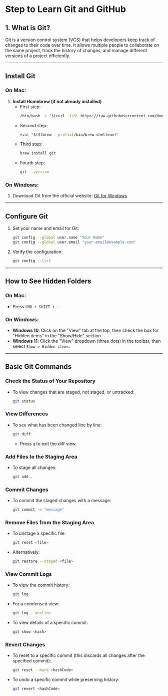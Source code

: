 # Step to Learn Git and GitHub

## 1. What is Git?
Git is a version control system (VCS) that helps developers keep track of changes to their code over time. It allows multiple people to collaborate on the same project, track the history of changes, and manage different versions of a project efficiently.

---

## Install Git

### On Mac:
1. **Install Homebrew (if not already installed)**
   - First step:
     ```bash
     /bin/bash -c "$(curl -fsSL https://raw.githubusercontent.com/Homebrew/install/HEAD/install.sh)"
     ```
   - Second step:
     ```bash
     eval "$($(brew --prefix)/bin/brew shellenv)"
     ```
   - Third step:
     ```bash
     brew install git
     ```
   - Fourth step:
     ```bash
     git --version
     ```

### On Windows:
1. Download Git from the official website: [Git for Windows](https://git-scm.com/downloads)

---

## Configure Git
1. Set your name and email for Git:
   ```bash
   git config --global user.name "Your Name"
   git config --global user.email "your.email@example.com"
   ```
2. Verify the configuration:
   ```bash
   git config --list
   ```

---

## How to See Hidden Folders

### On Mac:
- Press `CMD + SHIFT + .`

### On Windows:
- **Windows 10**: Click on the "View" tab at the top, then check the box for "Hidden items" in the "Show/Hide" section.
- **Windows 11**: Click the "View" dropdown (three dots) in the toolbar, then select `Show > Hidden items`.

---

## Basic Git Commands

### Check the Status of Your Repository
- To view changes that are staged, not staged, or untracked:
  ```bash
  git status
  ```

### View Differences
- To see what has been changed line by line:
  ```bash
  git diff
  ```
  - Press `q` to exit the diff view.

### Add Files to the Staging Area
- To stage all changes:
  ```bash
  git add .
  ```

### Commit Changes
- To commit the staged changes with a message:
  ```bash
  git commit -m "message"
  ```

### Remove Files from the Staging Area
- To unstage a specific file:
  ```bash
  git reset <file>
  ```
- Alternatively:
  ```bash
  git restore --staged <file>
  ```

### View Commit Logs
- To view the commit history:
  ```bash
  git log
  ```
- For a condensed view:
  ```bash
  git log --oneline
  ```
- To view details of a specific commit:
  ```bash
  git show <hash>
  ```

### Revert Changes
- To reset to a specific commit (this discards all changes after the specified commit):
  ```bash
  git reset --hard <hashCode>
  ```
- To undo a specific commit while preserving history:
  ```bash
  git revert <hashCode>
  ```

